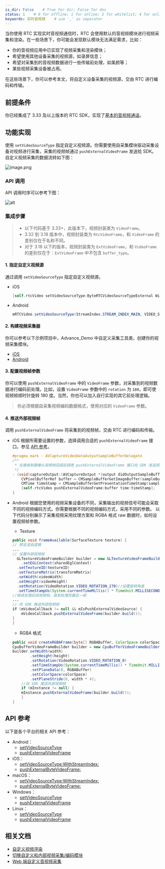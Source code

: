 ```yaml
---
is_dir: False    # True for dir; False for doc
status: 1    # 0 for offline; 1 for online; 2 for whitelist; 4 for online but hidden in TOC
keywords: 实时音视频    # use ',' as separator
---
```


当你使用 RTC 实现实时音视频通信时，RTC 会使用默认的音视频模块进行视频采集和渲染。在一些场景下，你可能会发现默认模块无法满足需求，比如：

* 你的音视频应用中已实现了视频采集和渲染模块；
* 希望使用其他设备采集的视频源，如录屏信息；
* 希望对采集到的音视频数据进行一些传输前处理，如美颜等；
* 某些视频采集设备被占用。

在这些场景下，你可以参考本文，将自定义设备采集的视频源，交由 RTC 进行编码和传输。


## 前提条件

你已经集成了 3.33 及以上版本的 RTC SDK，实现了[基本的音视频通话](70123)。

## 功能实现

使用 `setVideoSourceType` 指定自定义视频源。你需要使用自采集模块驱动采集设备对视频进行采集，采集的视频帧通过 `pushExternalVideoFrame` 发送给 SDK。
自定义视频采集的数据流转如下图：

![image.png](https://p-vcloud.byteimg.com/tos-cn-i-em5hxbkur4/1d08fcecddfb4c93b42be9eb8b380b4e~tplv-em5hxbkur4-noop.image?width=1100&height=226)
### API 调用

API 调用时序可以参考下图：

![alt](https://portal.volccdn.com/obj/volcfe/cloud-universal-doc/upload_05f6cb241e9111651b52431848535a58.png)



### 集成步骤


>- 以下代码基于 3.33+，此版本下，视频封装类为 `VideoFrame`。
>- 3.32 到 3.18 版本中，视频封装类为 `RtcVideoFrame`，和 `VideoFrame` 的差别仅在于名称不同。
>- 对于 3.18 以下的版本，视频封装类为 `ExtVideoFrame`，和 `VideoFrame` 的差别仅在于：`ExtVideoFrame` 中不包含 `buffer_type`。

#### 1. 指定自定义视频源
通过调用 `setVideoSourceType` 指定自定义视频源。

- iOS
    ```objectivec
    [self.rtcVideo setVideoSourceType:ByteRTCVideoSourceTypeExternal WithStreamIndex:ByteRTCStreamIndexMain];
    ```
    
- Android
    
    ```java
    mRTCVideo.setVideoSourceType(StreamIndex.STREAM_INDEX_MAIN, VIDEO_SOURCE_TYPE_EXTERNAL);
    ```
#### 2. 构建视频采集器
你可以参考以下示例项目中，Advance_Demo 中自定义采集工具类，创建你的视频采集模块。

- [iOS](https://github.com/volcengine/VolcEngineRTC/blob/release/3.57/ref/iOS/Advanced_Demo/Advanced/Feature/ExternalVideo/CustomCameraCapture.h)
- [Android](https://github.com/volcengine/VolcEngineRTC/blob/release/3.57/ref/Android/Advanced_Demo/app/src/main/java/com/ss/video/rtc/demo/advanced/external/CustomCapture.java)

#### 3. 配置视频帧参数

你可以使用 `pushExternalVideoFrame` 中的 `VideoFrame` 参数，对采集到的视频数据进行编码前处理。比如，设置 `VideoFrame` 参数中的 `rotation` 为 `180`，即可使视频帧顺时针旋转 180 度。当然，你也可以加入自行实现的其它前处理逻辑。

> 你必须根据自采集视频编码数据格式，使用对应的 `VideoFrame` 参数。

#### 4. 推送外部视频帧
调用 `pushExternalVideoFrame` 将采集到的视频帧，交由 RTC 进行编码和传输。
    
- iOS
根据所需要设置的参数，选择调用合适的 `pushExternalVideoFrame` 接口。参见 [API 参考](#apireference)。

    ```objectivec
    #pragma mark - AVCaptureVideoDataOutputSampleBufferDelegate
    /**
     * 在接收到摄像头视频帧回调后调用 pushExternalVideoFrame 接口向 SDK 发送视频帧数据。
     */
    - (void)captureOutput:(AVCaptureOutput *)output didOutputSampleBuffer:(CMSampleBufferRef)sampleBuffer fromConnection:(AVCaptureConnection *)connection {
        CVPixelBufferRef buffer = CMSampleBufferGetImageBuffer(sampleBuffer);
        CMTime timeStamp = CMSampleBufferGetPresentationTimeStamp(sampleBuffer);//建议增加时间戳打印，便于进行异常问题的定位和排查。
        [self.rtcVideo pushExternalVideoFrame:buffer time:timeStamp];
    }
    ```
- Android
根据您使用的视频采集设备的不同，采集输出的视频信号可能会采取不同的视频编码方式。你需要根据不同的视频编码方式，采用不同的参数。
以下代码分别展示了采集视频采用纹理方案和 RGBA 格式 raw 数据时，如何设置视频帧参数。
	- Texture
	```java
	public void frameAvailable(SurfaceTexture texture) {
  // 预览渲染逻辑
  ...
  // 设置外部视频帧
	  GLTextureVideoFrameBuilder builder = new GLTextureVideoFrameBuilder(VideoPixelFormat.kVideoPixelFormatTextureOES)//或 TEXTURE_2D
	    .setEGLContext(sharedEglContext)
      .setTextureID(textureID)
      .setTextureMatrix(transformMatrix)
      .setWidth(videoWidth)
      .setHeight(videoHeight)
      .setRotation(VideoRotation.VIDEO_ROTATION_270)//设置旋转角度
      .setTimeStampUs(System.currentTimeMillis() * TimeUnit.MILLISECONDS.toNanos(1))//设置时间戳
    //继续处理后续视频帧，直到处理完最后一帧
    ...
    // 向 SDK 推送外部视频帧
    if (mVideoCallback != null && mIsPushExternalVideoSource) {
	    mVideoCallback.pushExternalVideoFrame(builder.build());
    }
  }
	```
	- RGBA 格式
		
	```java
	public void createRGBAFrame(byte[] RGBABuffer, ColorSpace colorSpace) {
    CpuBufferVideoFrameBuilder builder = new CpuBufferVideoFrameBuilder(VideoPixelFormat.kVideoPixelFormatRGBA);
    builder.setWidth(width)
            .setHeight(height)
            .setRotation(VideoRotation.VIDEO_ROTATION_0)
            .setTimeStampUs(System.currentTimeMillis() * TimeUnit.MILLISECONDS.toNanos(1))//设置时间戳
            .setPlaneData(0, RGBABuffer)
            .setColorSpace(colorSpace)
            .setPlaneStride(0, width * 4);
	    //向 SDK 推送外部视频帧
	    if (mInstance != null) {
        mInstance.pushExternalVideoFrame(builder.build());
	    }
	}
	```


## <span id= apireference>API 参考</span>
以下是各个平台的相关 API 参考：
- Android：
	- [setVideoSourceType](70080#setvideosourcetype)
    - [pushExternalVideoFrame](70080#pushexternalvideoframe)
- iOS：
	- [setVideoSourceType:WithStreamIndex:](70086#ByteRTCVideo-setvideosourcetype-withstreamindex)
    - [pushExternalByteVideoFrame:](70086#ByteRTCVideo-pushexternalvideoframe)
- macOS：
	- [setVideoSourceType:WithStreamIndex:](70092#ByteRTCVideo-setvideosourcetype-withstreamindex)
    - [pushExternalByteVideoFrame:](70092#ByteRTCVideo-pushexternalvideoframe)
- Windows：
	- [setVideoSourceType](70095#setvideosourcetype)
    - [pushExternalVideoFrame](70095#pushexternalvideoframe)
- Linux：
	- [setVideoSourceType](85516#setvideosourcetype)
    - [pushExternalVideoFrame](85516#pushexternalvideoframe)

## 相关文档
- [自定义视频渲染](81201)
- [切换自定义和内部视频采集/编码模块](100448)
- [Web 端自定义音视频采集](128914)
